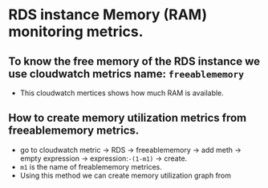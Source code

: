 # RDS instance Memory (RAM) monitoring metrics.
## To know the free memory of the RDS instance we use cloudwatch metrics name: `freeablememory`
- This cloudwatch mertices shows how much RAM is available.

## How to create memory utilization metrics from freeablememory metrics.
- go to cloudwatch metric -> RDS -> freeablememory -> add meth -> empty expression -> expression:`-(1-m1)` -> create.
- `m1` is the name of freablememory metrices.
- Using this method we can create memory utilization graph from 
